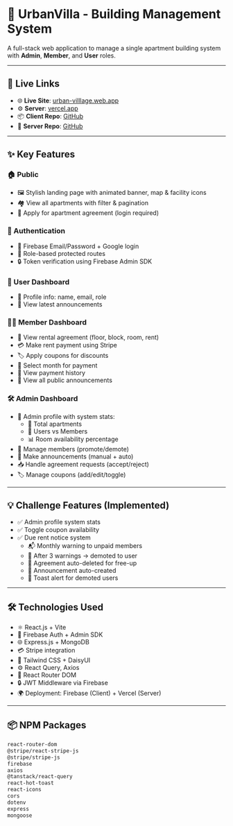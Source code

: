 # 🏢 UrbanVilla - Building Management System

A full-stack web application to manage a single apartment building system with **Admin**, **Member**, and **User** roles.

---

## 🔗 Live Links

- 🌐 **Live Site**: [urban-villlage.web.app](https://urban-villlage-c50c6.web.app)  
- ⚙️ **Server**: [vercel.app](https://b11a12-server-side-mdp-arvezsarkar.vercel.app)  
- 📦 **Client Repo**: [GitHub](https://github.com/Programming-Hero-Web-Course4/b11a12-client-side-MDParvezsarkar)  
- 🔧 **Server Repo**: [GitHub](https://github.com/Programming-Hero-Web-Course4/b11a12-server-side-MDParvezsarkar)  

---

## ✨ Key Features

### 🏠 Public

- 🖼️ Stylish landing page with animated banner, map & facility icons  
- 🏘️ View all apartments with filter & pagination  
- 📝 Apply for apartment agreement (login required)  

### 🔐 Authentication

- 🔑 Firebase Email/Password + Google login  
- 🧩 Role-based protected routes  
- 🔒 Token verification using Firebase Admin SDK  

### 👤 User Dashboard

- 📇 Profile info: name, email, role  
- 📢 View latest announcements  

### 🧑‍💼 Member Dashboard

- 📃 View rental agreement (floor, block, room, rent)  
- 💳 Make rent payment using Stripe  
- 🏷️ Apply coupons for discounts  
- 📅 Select month for payment  
- 📜 View payment history  
- 📢 View all public announcements  

### 🛠️ Admin Dashboard

- 🧾 Admin profile with system stats:
  - 🏢 Total apartments  
  - 👥 Users vs Members  
  - 📊 Room availability percentage  
- 👥 Manage members (promote/demote)  
- 📣 Make announcements (manual + auto)  
- 📥 Handle agreement requests (accept/reject)  
- 🏷️ Manage coupons (add/edit/toggle)  

---

## 💡 Challenge Features (Implemented)

- ✅ Admin profile system stats  
- ✅ Toggle coupon availability  
- ✅ Due rent notice system  
  - 📬 Monthly warning to unpaid members  
  - 🛑 After 3 warnings → demoted to user  
  - 🧹 Agreement auto-deleted for free-up  
  - 📢 Announcement auto-created  
  - 🔔 Toast alert for demoted users  

---

## 🛠️ Technologies Used

- ⚛️ React.js + Vite  
- 🔐 Firebase Auth + Admin SDK  
- 🌐 Express.js + MongoDB  
- 💳 Stripe integration  
- 🎨 Tailwind CSS + DaisyUI  
- ⚙️ React Query, Axios  
- 🔁 React Router DOM  
- 🔒 JWT Middleware via Firebase  
- 🌍 Deployment: Firebase (Client) + Vercel (Server)  

---

## 📦 NPM Packages

```bash
react-router-dom  
@stripe/react-stripe-js  
@stripe/stripe-js  
firebase  
axios  
@tanstack/react-query  
react-hot-toast  
react-icons  
cors  
dotenv  
express  
mongoose  
